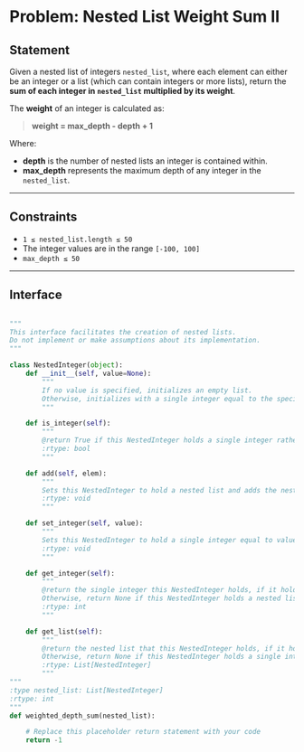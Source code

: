 # Problem: Nested List Weight Sum II

## Statement

Given a nested list of integers `nested_list`, where each element can either be an integer or a list (which can contain integers or more lists), return the **sum of each integer in `nested_list` multiplied by its weight**.

The **weight** of an integer is calculated as:

> **weight = max_depth - depth + 1**

Where:

- **depth** is the number of nested lists an integer is contained within.
- **max_depth** represents the maximum depth of any integer in the `nested_list`.

---

## Constraints

- `1 ≤ nested_list.length ≤ 50`
- The integer values are in the range `[-100, 100]`
- `max_depth ≤ 50`

---

## Interface

```python

"""
This interface facilitates the creation of nested lists.
Do not implement or make assumptions about its implementation.
"""

class NestedInteger(object):
    def __init__(self, value=None):
        """
        If no value is specified, initializes an empty list.
        Otherwise, initializes with a single integer equal to the specified value.
        """

    def is_integer(self):
        """
        @return True if this NestedInteger holds a single integer rather than a nested list
        :rtype: bool
        """

    def add(self, elem):
        """
        Sets this NestedInteger to hold a nested list and adds the nested integer elem to it
        :rtype: void
        """

    def set_integer(self, value):
        """
        Sets this NestedInteger to hold a single integer equal to value
        :rtype: void
        """

    def get_integer(self):
        """
        @return the single integer this NestedInteger holds, if it holds a single integer
        Otherwise, return None if this NestedInteger holds a nested list
        :rtype: int
        """

    def get_list(self):
        """
        @return the nested list that this NestedInteger holds, if it holds a nested list
        Otherwise, return None if this NestedInteger holds a single integer
        :rtype: List[NestedInteger]
        """
"""
:type nested_list: List[NestedInteger]
:rtype: int
"""
def weighted_depth_sum(nested_list):

    # Replace this placeholder return statement with your code
    return -1
```
